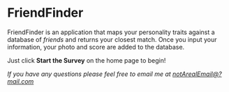 # FriendFinder

FriendFinder is an application that maps your personality traits against a database of *friends* and returns your closest match. Once you input your information, your photo and score are added to the database.

Just click **Start the Survey** on the home page to begin!

*If you have any questions please feel free to email me at [notArealEmail@?mail.com](http://www.masswerk.at/googleBBS/)*
